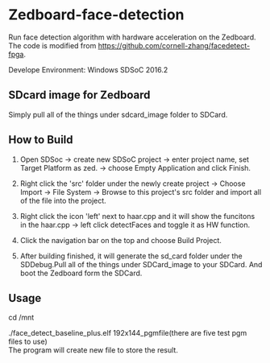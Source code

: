 # Zedboard-face-detection  
Run face detection algorithm with hardware acceleration on the Zedboard.  
The code is modified from https://github.com/cornell-zhang/facedetect-fpga.  

Develope Environment: Windows SDSoC 2016.2

## SDcard image for Zedboard

Simply pull all of the things under sdcard_image folder to SDCard.

## How to Build

1. Open SDSoc -> create new SDSoC project -> enter project name, set Target Platform as zed. -> choose Empty Application and click Finish.  

2. Right click the 'src' folder under the newly create project -> Choose Import -> File System -> Browse to this project's src folder and import all of the file into the project.  

3. Right click the icon 'left' next to haar.cpp and it will show the funcitons in the haar.cpp -> left click detectFaces and toggle it as HW function.  

4. Click the navigation bar on the top and choose Build Project.  

5. After building finished, it will generate the sd_card folder under the SDDebug.Pull all of the things under SDCard_image to your SDCard. And boot the Zedboard form the SDCard.

## Usage 

cd /mnt

./face_detect_baseline_plus.elf 192x144_pgmfile(there are five test pgm files to use)  
The program will create new file to store the result.

